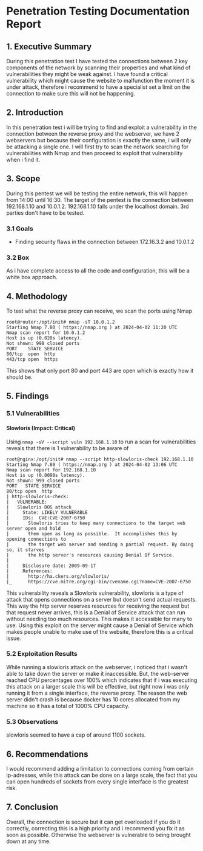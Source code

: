 # Penetration Testing Documentation Report

## 1. Executive Summary
During this penetration test I have tested the connections between 2 key components of the network by scanning their properties and what kind of vulnerabilities they might be weak against. I have found a critical vulnerability which might cause the website to malfunction the moment it is under attack, therefore i recommend to have a specialist set a limit on the connection to make sure this will not be happening.

## 2. Introduction
In this penetration test i will be trying to find and exploit a vulnerability in the connection between the reverse proxy and the webserver, we have 2 webservers but because their configuration is exactly the same, i will only be attacking a single one. I will first try to scan the network searching for vulnerabilities with Nmap and then proceed to exploit that vulnerability when i find it.

## 3. Scope
During this pentest we will be testing the entire network, this will happen from 14:00 until 16:30. The target of the pentest is the connection between 192.168.1.10 and 10.0.1.2. 192.168.1.10 falls under the localhost domain. 3rd parties don't have to be tested.

### 3.1 Goals
- Finding security flaws in the connection between 172.16.3.2 and 10.0.1.2

### 3.2 Box
As i have complete access to all the code and configuration, this will be a white box approach.

## 4. Methodology
To test what the reverse proxy can receive, we scan the ports using Nmap
```
root@router:/opt/init# nmap -sT 10.0.1.2
Starting Nmap 7.80 ( https://nmap.org ) at 2024-04-02 11:20 UTC
Nmap scan report for 10.0.1.2
Host is up (0.028s latency).
Not shown: 998 closed ports
PORT    STATE SERVICE
80/tcp  open  http
443/tcp open  https
```


This shows that only port 80 and port 443 are open which is exactly how it should be.

## 5. Findings
### 5.1 Vulnerabilities

#### Slowloris (Impact: Critical)
Using `nmap -sV --script vuln 192.168.1.10` to run a scan for vulnerabilities reveals that there is 1 vulnerability to be aware of
```
root@nginx:/opt/init# nmap --script http-slowloris-check 192.168.1.10
Starting Nmap 7.80 ( https://nmap.org ) at 2024-04-02 13:06 UTC
Nmap scan report for 192.168.1.10
Host is up (0.0098s latency).
Not shown: 999 closed ports
PORT   STATE SERVICE
80/tcp open  http
| http-slowloris-check:
|   VULNERABLE:
|   Slowloris DOS attack
|     State: LIKELY VULNERABLE
|     IDs:  CVE:CVE-2007-6750
|       Slowloris tries to keep many connections to the target web server open and hold
|       them open as long as possible.  It accomplishes this by opening connections to
|       the target web server and sending a partial request. By doing so, it starves
|       the http server's resources causing Denial Of Service.
|
|     Disclosure date: 2009-09-17
|     References:
|       http://ha.ckers.org/slowloris/
|_      https://cve.mitre.org/cgi-bin/cvename.cgi?name=CVE-2007-6750
```
This vulnerability reveals a Slowloris vulnerability, slowloris is a type of attack that opens connections on a server but doesn't send actual requests. This way the http server reserves resources for receiving the request but that request never arrives, this is a Denial of Service attack that can run without needing too much resources. This makes it accessible for many to use. Using this exploit on the server might cause a Denial of Service which makes people unable to make use of the website, therefore this is a critical issue.

### 5.2 Exploitation Results
While running a slowloris attack on the webserver, i noticed that i wasn't able to take down the server or make it inaccessible. But, the web-server reached CPU percentages over 100% which indicates that if i was executing this attack on a larger scale this will be effective, but right now i was only running it from a single interface, the reverse proxy. The reason the web server didn't crash is because docker has 10 cores allocated from my machine so it has a total of 1000% CPU capacity.

### 5.3 Observations
slowloris seemed to have a cap of around 1100 sockets. 

## 6. Recommendations
I would recommend adding a limitation to connections coming from certain ip-adresses, while this attack can be done on a large scale, the fact that you can open hundreds of sockets from every single interface is the greatest risk.

## 7. Conclusion
Overall, the connection is secure but it can get overloaded if you do it correctly, correcting this is a high priority and i recommend you fix it as soon as possible. Otherwise the webserver is vulnerable to being brought down at any time.

